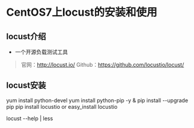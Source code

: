 # CentOS7上locust的安装和使用

## locust介绍

- 一个开源负载测试工具

> 官网：http://locust.io/
> Github：https://github.com/locustio/locust/

## locust安装
yum install python-devel 
yum install python-pip -y & pip install --upgrade pip
pip install locustio or easy_install locustio

locust --help | less





